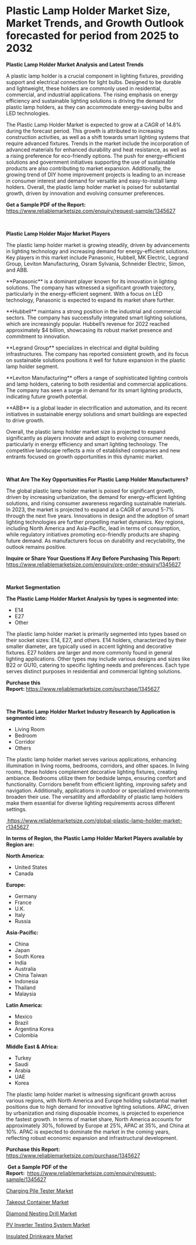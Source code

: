 <p><h1>Plastic Lamp Holder Market Size, Market Trends, and Growth Outlook forecasted for period from 2025 to 2032</h1></p><p><strong>Plastic Lamp Holder Market Analysis and Latest Trends</strong></p>
<p><p>A plastic lamp holder is a crucial component in lighting fixtures, providing support and electrical connection for light bulbs. Designed to be durable and lightweight, these holders are commonly used in residential, commercial, and industrial applications. The rising emphasis on energy efficiency and sustainable lighting solutions is driving the demand for plastic lamp holders, as they can accommodate energy-saving bulbs and LED technologies.</p><p>The Plastic Lamp Holder Market is expected to grow at a CAGR of 14.8% during the forecast period. This growth is attributed to increasing construction activities, as well as a shift towards smart lighting systems that require advanced fixtures. Trends in the market include the incorporation of advanced materials for enhanced durability and heat resistance, as well as a rising preference for eco-friendly options. The push for energy-efficient solutions and government initiatives supporting the use of sustainable products are also contributing to market expansion. Additionally, the growing trend of DIY home improvement projects is leading to an increase in consumer interest and demand for versatile and easy-to-install lamp holders. Overall, the plastic lamp holder market is poised for substantial growth, driven by innovation and evolving consumer preferences.</p></p>
<p><strong>Get a Sample PDF of the Report:&nbsp;</strong> <a href="https://www.reliablemarketsize.com/enquiry/request-sample/1345627?utm_campaign=2470&utm_medium=2&utm_source=Github&utm_content=ia&utm_term=04042025&utm_id=plastic-lamp-holder">https://www.reliablemarketsize.com/enquiry/request-sample/1345627</a></p>
<p>&nbsp;</p>
<p><strong>Plastic Lamp Holder Major Market Players</strong></p>
<p><p>The plastic lamp holder market is growing steadily, driven by advancements in lighting technology and increasing demand for energy-efficient solutions. Key players in this market include Panasonic, Hubbell, MK Electric, Legrand Group, Leviton Manufacturing, Osram Sylvania, Schneider Electric, Simon, and ABB.</p><p>**Panasonic** is a dominant player known for its innovation in lighting solutions. The company has witnessed a significant growth trajectory, particularly in the energy-efficient segment. With a focus on LED technology, Panasonic is expected to expand its market share further.</p><p>**Hubbell** maintains a strong position in the industrial and commercial sectors. The company has successfully integrated smart lighting solutions, which are increasingly popular. Hubbell’s revenue for 2022 reached approximately $4 billion, showcasing its robust market presence and commitment to innovation.</p><p>**Legrand Group** specializes in electrical and digital building infrastructures. The company has reported consistent growth, and its focus on sustainable solutions positions it well for future expansion in the plastic lamp holder segment. </p><p>**Leviton Manufacturing** offers a range of sophisticated lighting controls and lamp holders, catering to both residential and commercial applications. The company has seen a surge in demand for its smart lighting products, indicating future growth potential.</p><p>**ABB** is a global leader in electrification and automation, and its recent initiatives in sustainable energy solutions and smart buildings are expected to drive growth. </p><p>Overall, the plastic lamp holder market size is projected to expand significantly as players innovate and adapt to evolving consumer needs, particularly in energy efficiency and smart lighting technology. The competitive landscape reflects a mix of established companies and new entrants focused on growth opportunities in this dynamic market.</p></p>
<p>&nbsp;</p>
<p><strong>What Are The Key Opportunities For Plastic Lamp Holder Manufacturers?</strong></p>
<p><p>The global plastic lamp holder market is poised for significant growth, driven by increasing urbanization, the demand for energy-efficient lighting solutions, and rising consumer awareness regarding sustainable materials. In 2023, the market is projected to expand at a CAGR of around 5-7% through the next five years. Innovations in design and the adoption of smart lighting technologies are further propelling market dynamics. Key regions, including North America and Asia-Pacific, lead in terms of consumption, while regulatory initiatives promoting eco-friendly products are shaping future demand. As manufacturers focus on durability and recyclability, the outlook remains positive.</p></p>
<p><strong>Inquire or Share Your Questions If Any Before Purchasing This Report:</strong> <a href="https://www.reliablemarketsize.com/enquiry/pre-order-enquiry/1345627?utm_campaign=2470&utm_medium=2&utm_source=Github&utm_content=ia&utm_term=04042025&utm_id=plastic-lamp-holder">https://www.reliablemarketsize.com/enquiry/pre-order-enquiry/1345627</a></p>
<p>&nbsp;</p>
<p><strong>Market Segmentation</strong></p>
<p><strong>The Plastic Lamp Holder Market Analysis by types is segmented into:</strong></p>
<p><ul><li>E14</li><li>E27</li><li>Other</li></ul></p>
<p><p>The plastic lamp holder market is primarily segmented into types based on their socket sizes: E14, E27, and others. E14 holders, characterized by their smaller diameter, are typically used in accent lighting and decorative fixtures. E27 holders are larger and more commonly found in general lighting applications. Other types may include various designs and sizes like B22 or GU10, catering to specific lighting needs and preferences. Each type serves distinct purposes in residential and commercial lighting solutions.</p></p>
<p><strong>Purchase this Report:&nbsp;</strong><a href="https://www.reliablemarketsize.com/purchase/1345627?utm_campaign=2470&utm_medium=2&utm_source=Github&utm_content=ia&utm_term=04042025&utm_id=plastic-lamp-holder">https://www.reliablemarketsize.com/purchase/1345627</a></p>
<p>&nbsp;</p>
<p><strong>The Plastic Lamp Holder Market Industry Research by Application is segmented into:</strong></p>
<p><ul><li>Living Room</li><li>Bedroom</li><li>Corridor</li><li>Others</li></ul></p>
<p><p>The plastic lamp holder market serves various applications, enhancing illumination in living rooms, bedrooms, corridors, and other spaces. In living rooms, these holders complement decorative lighting fixtures, creating ambiance. Bedrooms utilize them for bedside lamps, ensuring comfort and functionality. Corridors benefit from efficient lighting, improving safety and navigation. Additionally, applications in outdoor or specialized environments broaden their use. The versatility and affordability of plastic lamp holders make them essential for diverse lighting requirements across different settings.</p></p>
<p><a href="https://www.reliablemarketsize.com/global-plastic-lamp-holder-market-r1345627?utm_campaign=2470&utm_medium=2&utm_source=Github&utm_content=ia&utm_term=04042025&utm_id=plastic-lamp-holder">&nbsp;https://www.reliablemarketsize.com/global-plastic-lamp-holder-market-r1345627</a></p>
<p><strong>In terms of Region, the Plastic Lamp Holder Market Players available by Region are:</strong></p>
<p>
    <p> <strong> North America: </strong>
        <ul>
            <li>United States</li>
            <li>Canada</li>
        </ul>
        </p> 
    <p> <strong> Europe: </strong>
        <ul>
            <li>Germany</li>
            <li>France</li>
            <li>U.K.</li>
            <li>Italy</li>
            <li>Russia</li>
        </ul>
        </p> 
    <p> <strong> Asia-Pacific: </strong>
        <ul>
            <li>China</li>
            <li>Japan</li>
            <li>South Korea</li>
            <li>India</li>
            <li>Australia</li>
            <li>China Taiwan</li>
            <li>Indonesia</li>
            <li>Thailand</li>
            <li>Malaysia</li>
        </ul>
        </p> 
    <p> <strong> Latin America: </strong>
        <ul>
            <li>Mexico</li>
            <li>Brazil</li>
            <li>Argentina Korea</li>
            <li>Colombia</li>
        </ul>
        </p> 
    <p> <strong> Middle East & Africa: </strong>
        <ul>
            <li>Turkey</li>
            <li>Saudi</li>
            <li>Arabia</li>
            <li>UAE</li>
            <li>Korea</li>
        </ul>
    </p>
    </p>
<p><p>The plastic lamp holder market is witnessing significant growth across various regions, with North America and Europe holding substantial market positions due to high demand for innovative lighting solutions. APAC, driven by urbanization and rising disposable incomes, is projected to experience the fastest growth. In terms of market share, North America accounts for approximately 30%, followed by Europe at 25%, APAC at 35%, and China at 10%. APAC is expected to dominate the market in the coming years, reflecting robust economic expansion and infrastructural development.</p></p>
<p><strong>Purchase this Report: </strong><a href="https://www.reliablemarketsize.com/purchase/1345627?utm_campaign=2470&utm_medium=2&utm_source=Github&utm_content=ia&utm_term=04042025&utm_id=plastic-lamp-holder">https://www.reliablemarketsize.com/purchase/1345627</a></p>
<p>&nbsp;<strong>Get a Sample PDF of the Report:&nbsp;&nbsp;</strong><a href="https://www.reliablemarketsize.com/enquiry/request-sample/1345627?utm_campaign=2470&utm_medium=2&utm_source=Github&utm_content=ia&utm_term=04042025&utm_id=plastic-lamp-holder">https://www.reliablemarketsize.com/enquiry/request-sample/1345627</a></p>
<p><strong></strong></p>
<p><p><a href="https://www.linkedin.com/pulse/competitive-landscape-key-trends-charging-pile-tester-market-khp3f?utm_campaign=2470&utm_medium=2&utm_source=Github&utm_content=ia&utm_term=04042025&utm_id=plastic-lamp-holder">Charging Pile Tester Market</a></p><p><a href="https://github.com/fettycahow90/Market-Research-Report-List-1/blob/main/takeout-container-market.md?utm_campaign=2470&utm_medium=2&utm_source=Github&utm_content=ia&utm_term=04042025&utm_id=plastic-lamp-holder">Takeout Container Market</a></p><p><a href="https://www.linkedin.com/pulse/based-recent-analysis-diamond-nesting-drill-market-expected-w5e4f?utm_campaign=2470&utm_medium=2&utm_source=Github&utm_content=ia&utm_term=04042025&utm_id=plastic-lamp-holder">Diamond Nesting Drill Market</a></p><p><a href="https://www.linkedin.com/pulse/pv-inverter-testing-system-market-report-competitive-3h4if?utm_campaign=2470&utm_medium=2&utm_source=Github&utm_content=ia&utm_term=04042025&utm_id=plastic-lamp-holder">PV Inverter Testing System Market</a></p><p><a href="https://github.com/zahrigayda1h/Market-Research-Report-List-1/blob/main/insulated-drinkware-market.md?utm_campaign=2470&utm_medium=2&utm_source=Github&utm_content=ia&utm_term=04042025&utm_id=plastic-lamp-holder">Insulated Drinkware Market</a></p></p>